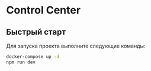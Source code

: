 # Control Center

## Быстрый старт

Для запуска проекта выполните следующие команды:

```bash
docker-compose up -d
npm run dev
